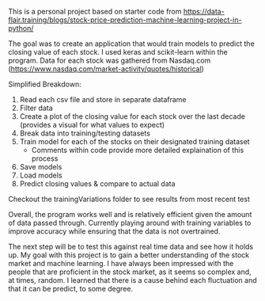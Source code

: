 This is a personal project based on starter code from https://data-flair.training/blogs/stock-price-prediction-machine-learning-project-in-python/

The goal was to create an application that would train models to predict the closing value of each stock. I used keras and scikit-learn within the program.
Data for each stock was gathered from Nasdaq.com (https://www.nasdaq.com/market-activity/quotes/historical)

Simplified Breakdown:
1) Read each csv file and store in separate dataframe
2) Filter data
3) Create a plot of the closing value for each stock over the last decade (provides a visual for what values to expect)
4) Break data into training/testing datasets
5) Train model for each of the stocks on their designated training dataset
   - Comments within code provide more detailed explaination of this process
7) Save models
8) Load models
9) Predict closing values & compare to actual data

Checkout the trainingVariations folder to see results from most recent test



Overall, the program works well and is relatively efficient given the amount of data passed through. Currently playing around with training variables to improve accuracy while ensuring that the data is not overtrained.

The next step will be to test this against real time data and see how it holds up. 
My goal with this project is to gain a better understanding of the stock market and machine learning. I have always been impressed with the people that are proficient in the stock market, as it seems so complex and, at times, random. I learned that there is a cause behind each fluctuation and that it can be predict, to some degree.
